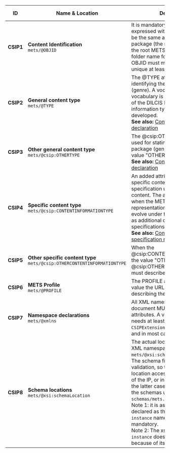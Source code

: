 | ID | Name & Location | Description & usage | Cardinality & Level |
| -- | --------------- | ------------------- | ------------------- |
| <a name="CSIP1"></a>**CSIP1** | **Content Identification** <br/> `mets/@OBJID` | It is mandatory to use a content ID which is expressed with @OBJID. The value should be the same as the name or ID of the package (the name of the root folder) for the root METS document or the name and folder name for the representation. The OBJID must meet the principle of being unique at least across the repository. | **1..1** <br/> MUST |
| <a name="CSIP2"></a>**CSIP2** | **General content type** <br/> `mets/@TYPE` | The @TYPE attribute must be used for identifying the general type of the package (genre). A vocabulary is used. The vocabulary is going to evolve under the care of the DILCIS Board as additional content information type specifications are developed. <br/> **See also:** <a href="#VocabularyType" >Content information type declaration</a> | **1..1** <br/> MUST |
| <a name="CSIP3"></a>**CSIP3** | **Other general content type** <br/> `mets/@csip:OTHERTYPE` | The @csip:OTHERTYPE attribute must be used for stating the general type of the package (genre) when @TYPE has the value "OTHER" <br/> **See also:** <a href="#VocabularyType" >Content information type declaration</a> | **0..1** <br/> SHOULD |
| <a name="CSIP4"></a>**CSIP4** | **Specific content type** <br/> `mets/@csip:CONTENTINFORMATIONTYPE` | An added attribute which describes the specific content information type specification used for the transferred content. The attribute is mandatory to use when the METS document describes a representation. The vocabulary is going to evolve under the care of the DILCIS Board as additional content information type specifications are developed. <br/> **See also:** <a href="#VocabularyContentInformationTypeSpecification" >Content information type specification name</a> | **1..1** <br/> SHOULD |
| <a name="CSIP5"></a>**CSIP5** | **Other specific content type** <br/> `mets/@csip:OTHERCONTENTINFORMATIONTYPE` | When the @csip:CONTENTINFORMATIONTYPE uses the value "OTHER" the @csip:OTHERCONTENTINFORMATIONTYPE must describe the content. | **0..1** <br/> MAY |
| <a name="CSIP6"></a>**CSIP6** | **METS Profile** <br/> `mets/@PROFILE` | The PROFILE attribute has to have as its value the URL of the profile used for describing the package. | **1..1** <br/> MUST |
| <a name="CSIP7"></a>**CSIP7** | **Namespace declarations** <br/> `mets/@xmlns` | All XML namespaces used in the METS.xml document MUST be declared in `mets/@xmlns` attributes. A valid CSIP METS.xml document needs at least the declarations for `METS`, `CSIPExtensionMETS` and `XMLSchema-instance`, and in most cases also `xlink`. | **3..n** <br/> MUST |
| <a name="CSIP8"></a>**CSIP8** | **Schema locations** <br/> `mets/@xsi:schemaLocation` | The actual locations of XSD files for all used XML namespaces MUST be declared in the `mets/@xsi:schemaLocation` attribute. <br/> The schema files are needed at the time of validation, so they should be stored at a location accessible throughout the lifetime of the IP, or included in the `schemas` folder. In the latter case, it is recommended to link to the schemas using the relative path (e.g. `schemas/mets.xsd`). <br/> Note 1: it is assumed here that `xsi` has been declared as the prefix for `XMLSchema-instance` namespace, but this choice is not mandatory. <br/> Note 2: The xsd file location for `XMLSchema-instance` does not have to be shown because of its special, built-in status. | **1..1** <br/> MUST |